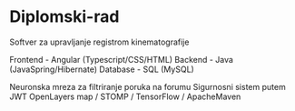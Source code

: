 # Diplomski-rad
 Softver za upravljanje registrom kinematografije

Frontend - Angular (Typescript/CSS/HTML)
Backend - Java (JavaSpring/Hibernate)
Database - SQL (MySQL)

Neuronska mreza za filtriranje poruka na forumu
Sigurnosni sistem putem JWT
OpenLayers map / STOMP / TensorFlow / ApacheMaven
